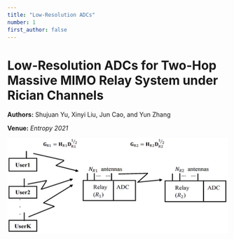 ```yaml
---
title: "Low-Resolution ADCs"
number: 1
first_author: false
---
```


# Low-Resolution ADCs for Two-Hop Massive MIMO Relay System under Rician Channels

**Authors:** Shujuan Yu, Xinyi Liu, Jun Cao, and Yun Zhang

**Venue:** *Entropy 2021*

<div class="paper-image" style="text-align: center;">
    <img src="/images/papers/1.png" alt="Paper 1 Image" style="max-width: 100%; height: auto;">
</div> 